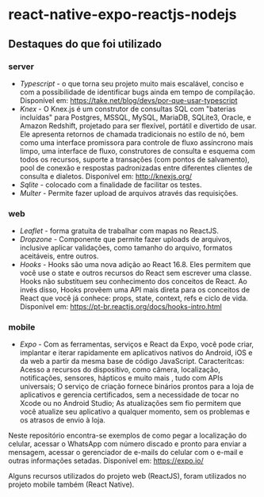 # react-native-expo-reactjs-nodejs

## Destaques do que foi utilizado

### server

* *Typescript* - o que torna seu projeto muito mais escalável, conciso e com a possibilidade de identificar bugs ainda em tempo de compilação. Disponível em: https://take.net/blog/devs/por-que-usar-typescript
* *Knex* - O Knex.js é um construtor de consultas SQL com "baterias incluídas" para Postgres, MSSQL, MySQL, MariaDB, SQLite3, Oracle, e Amazon Redshift, projetado para ser flexível, portátil e divertido de usar. Ele apresenta retornos de chamada tradicionais no estilo de nó, bem como uma interface promissora para controle de fluxo assíncrono mais limpo, uma interface de fluxo, construtores de consulta e esquema com todos os recursos, suporte a transações (com pontos de salvamento), pool de conexão e respostas padronizadas entre diferentes clientes de consulta e dialetos. Disponível em: http://knexjs.org/
* *Sqlite* - colocado com a finalidade de facilitar os testes.
* *Multer* - Permite fazer upload de arquivos através das requisições.

### web

* *Leaflet* - forma gratuita de trabalhar com mapas no ReactJS.
* *Dropzone* - Componente que permite fazer uploads de arquivos, inclusive aplicar validações, como tamanho do arquivo, formatos aceitáveis, entre outros.
* *Hooks* - Hooks são uma nova adição ao React 16.8. Eles permitem que você use o state e outros recursos do React sem escrever uma classe. Hooks não substituem seu conhecimento dos conceitos de React. Ao invés disso, Hooks provêem uma API mais direta para os conceitos de React que você já conhece: props, state, context, refs e ciclo de vida. Disponível em: https://pt-br.reactjs.org/docs/hooks-intro.html


### mobile
* *Expo* - Com as ferramentas, serviços e React da Expo, você pode criar, implantar e iterar rapidamente em aplicativos nativos do Android, iOS e da web a partir da mesma base de código JavaScript. 
Caracterítcas: Acesso a recursos do dispositivo, como câmera, localização, notificações, sensores, hápticos e muito mais , tudo com APIs universais; O serviço de criação fornece binários prontos para a loja de aplicativos e gerencia certificados, sem a necessidade de tocar no Xcode ou no Android Studio; As atualizações sem fio permitem que você atualize seu aplicativo a qualquer momento, sem os problemas e os atrasos de envio à loja.

Neste repositório encontra-se exemplos de como pegar a localização do celular, acessar o WhatsApp com número discado e pronto para enviar a mensagem, acessar o gerenciador de e-mails do celular com o e-mail e outras informações setadas. Disponível em: https://expo.io/

Alguns recursos utilizados do projeto web (ReactJS), foram utilizados no projeto mobile também (React Native).